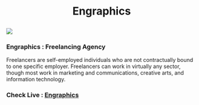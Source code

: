 # <p style="text-align: center;">Engraphics</p>

<a href="https://shields.io/">
<img src="https://img.shields.io/badge/Made%20with-Tailwind-%23319795">
</a>

### Engraphics : Freelancing Agency

Freelancers are self-employed individuals who are not contractually bound to one specific employer. Freelancers can work in virtually any sector, though most work in marketing and communications, creative arts, and information technology.

### Check Live : <a href="https://engraphics.netlify.app">Engraphics</a>

